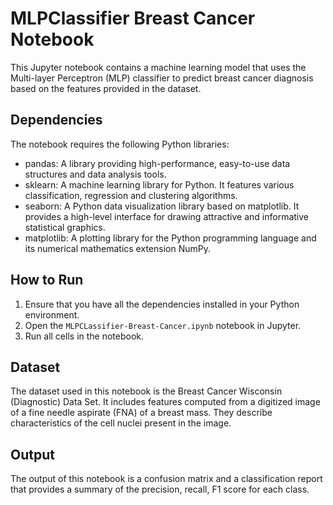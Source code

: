 # MLPClassifier Breast Cancer Notebook

This Jupyter notebook contains a machine learning model that uses the Multi-layer Perceptron (MLP) classifier to predict breast cancer diagnosis based on the features provided in the dataset.

## Dependencies

The notebook requires the following Python libraries:

- pandas: A library providing high-performance, easy-to-use data structures and data analysis tools.
- sklearn: A machine learning library for Python. It features various classification, regression and clustering algorithms.
- seaborn: A Python data visualization library based on matplotlib. It provides a high-level interface for drawing attractive and informative statistical graphics.
- matplotlib: A plotting library for the Python programming language and its numerical mathematics extension NumPy.

## How to Run

1. Ensure that you have all the dependencies installed in your Python environment.
2. Open the `MLPCLassifier-Breast-Cancer.ipynb` notebook in Jupyter.
3. Run all cells in the notebook.

## Dataset

The dataset used in this notebook is the Breast Cancer Wisconsin (Diagnostic) Data Set. It includes features computed from a digitized image of a fine needle aspirate (FNA) of a breast mass. They describe characteristics of the cell nuclei present in the image.

## Output

The output of this notebook is a confusion matrix and a classification report that provides a summary of the precision, recall, F1 score for each class.